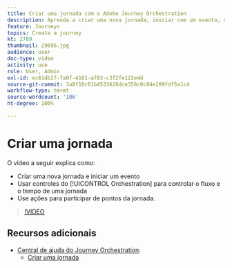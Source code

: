 ```yaml
---
title: Criar uma jornada com o Adobe Journey Orchestration
description: Aprenda a criar uma nova jornada, iniciar com um evento, usar controles de orquestração para controlar o fluxo e o tempo de uma jornada e usar ações para se envolver em pontos da jornada.
feature: Journeys
topics: Create a journey
kt: 2789
thumbnail: 29696.jpg
audience: user
doc-type: video
activity: use
role: User, Admin
exl-id: ec61db2f-7a0f-4161-af03-c3f2fe122e4d
source-git-commit: 3a8f10c61b4533628dce358c0c84e289fdf5a1c4
workflow-type: tm+mt
source-wordcount: '106'
ht-degree: 100%

---
```


# Criar uma jornada

O vídeo a seguir explica como:

* Criar uma nova jornada e iniciar um evento
* Usar controles do [!UICONTROL Orchestration] para controlar o fluxo e o tempo de uma jornada
* Use ações para participar de pontos da jornada.

>[!VIDEO](https://video.tv.adobe.com/v/29696?quality=12)

## Recursos adicionais

* [Central de ajuda do Journey Orchestration](https://docs.adobe.com/content/help/pt-BR/journeys/using/journey-orchestration-home.html):
   * [Criar uma jornada](https://docs.adobe.com/content/help/pt-BR/journeys/using/building-journeys/about-journey-building/journey.html)
